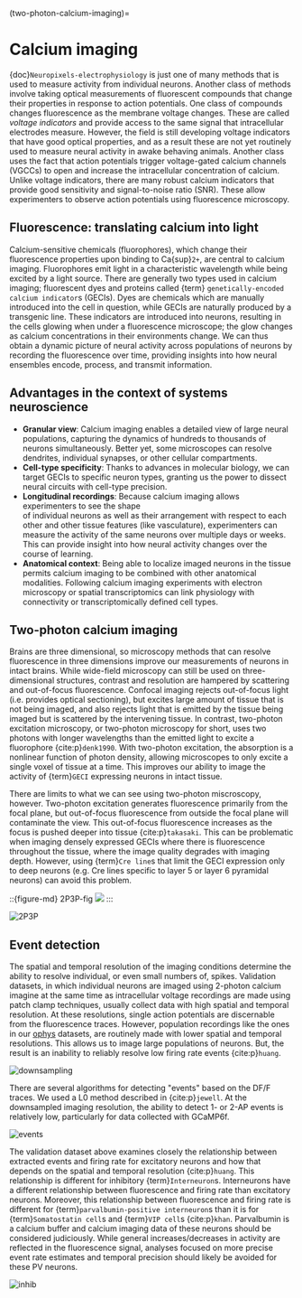 (two-photon-calcium-imaging)=
# Calcium imaging

{doc}`Neuropixels-electrophysiology` is just one of many methods that is used to
measure activity from individual neurons. Another class of methods involve
taking optical measurements of fluorescent compounds that change their
properties in response to action potentials. One class of compounds changes
fluorescence as the membrane voltage changes. These are called  _voltage indicators_
and provide access to the same signal that intracellular electrodes measure. However,
the field is still developing voltage indicators that have good optical properties,
and as a result these are not yet routinely used to measure neural activity in awake
behaving animals. Another class uses the fact that action potentials trigger voltage-gated
calcium channels (VGCCs) to open and increase the intracellular concentration of calcium. 
Unlike voltage indicators, there are many robust calcium indicators that provide good
sensitivity and signal-to-noise ratio (SNR). These allow experimenters to observe action potentials using fluorescence microscopy.

## Fluorescence: translating calcium into light

Calcium-sensitive chemicals (fluorophores), which change their fluorescence properties upon
binding to Ca{sup}`2+`, are central to calcium imaging. Fluorophores emit light in a 
characteristic wavelength while being excited by a light source. There are generally two 
types used in calcium imaging; fluorescent dyes and proteins called {term}
`genetically-encoded calcium indicator`s (GECIs). Dyes are chemicals which are
manually introduced into the cell in question, while GECIs are naturally produced by a
transgenic line. These indicators are introduced into neurons, resulting in the cells glowing 
when under a fluorescence microscope; the glow changes as calcium concentrations in their 
environments change. We can thus obtain a dynamic picture of neural activity across 
populations of neurons by recording the fluorescence over time, providing insights into how
neural ensembles encode, process, and transmit information.

## Advantages in the context of systems neuroscience

- **Granular view**: Calcium imaging enables a detailed view of large neural populations, 
  capturing the dynamics of hundreds to thousands of neurons simultaneously. Better yet, 
  some microscopes can resolve dendrites, individual synapses, or other cellular compartments.
- **Cell-type specificity**: Thanks to advances in molecular biology, we can
  target GECIs to specific neuron types, granting us the power to dissect neural
  circuits with cell-type precision.
- **Longitudinal recordings**: Because calcium imaging allows experimenters to see the shape  
  of individual neurons as well as their arrangement with respect to each other and other 
  tissue features (like vasculature), experimenters can measure the activity of the same 
  neurons over multiple days or weeks. This can provide insight into how neural activity
  changes over the course of learning.
- **Anatomical context**: Being able to localize imaged neurons in the tissue permits calcium
  imaging to be combined with other anatomical modalities. Following calcium imaging
  experiments with electron microscopy or spatial transcriptomics can link physiology with
  connectivity or transcriptomically defined cell types.

## Two-photon calcium imaging

Brains are three dimensional, so microscopy methods that can resolve
fluorescence in three dimensions improve our measurements of neurons in intact
brains. While wide-field microscopy can still be used on three-dimensional
structures, contrast and resolution are hampered by scattering and out-of-focus
fluorescence. Confocal imaging rejects out-of-focus light (i.e. provides optical
sectioning), but excites large amount of tissue that is not being imaged, and
also rejects light that is emitted by the tissue being imaged but is scattered by the
intervening tissue. In contrast, two-photon excitation microscopy, or two-photon microscopy
for short, uses two photons with longer wavelengths than the emitted light to
excite a fluorophore {cite:p}`denk1990`. With two-photon excitation, the
absorption is a nonlinear function of photon density, allowing microscopes to
only excite a single voxel of tissue at a time. This improves our ability to
image the activity of {term}`GECI` expressing neurons in intact tissue.

There are limits to what we can see using two-photon miscroscopy, however. Two-photon excitation generates fluorescence primarily from the focal plane, but out-of-focus fluorescence from outside the focal plane will contaminate the view. This out-of-focus fluorescence increases as the focus is pushed deeper into tissue {cite:p}`takasaki`. This can be problematic when imaging densely expressed GECIs where there is fluorescence throughout the tissue, where the image quality degrades with imaging depth. However, using {term}`Cre line`s that limit the GECI expression only to deep neurons (e.g. Cre lines specific to layer 5 or layer 6 pyramidal neurons) can avoid this problem.

::{figure-md} 2P3P-fig
<img src="../resources/2P3P.jpg" >
:::

![2P3P](/resources/2P3P.jpg)

## Event detection

The spatial and temporal resolution of the imaging conditions determine the ability to resolve individual, or even small numbers of, spikes. Validation datasets, in which individual neurons are imaged using 2-photon calcium imagine at the same time as intracellular voltage recordings are made using patch clamp techniques, usually collect data with high spatial and temporal resolution. At these resolutions, single action potentials are discernable from the fluorescence traces. However, population recordings like the ones in our [ophys](/databook/physiology/ophys/ophys-overview) datasets, are routinely made with lower spatial and temporal resolutions. This allows us to image large populations of neurons. But, the result is an inability to reliably resolve low firing rate events {cite:p}`huang`.

![downsampling](../resources/Huang_downsampling.png)

There are several algorithms for detecting "events" based on the DF/F traces. We used a L0 method described in {cite:p}`jewell`. At the downsampled imaging resolution, the ability to detect 1- or 2-AP events is relatively low, particularly for data collected with GCaMP6f.

![events](../resources/Huang_eventprobability.png)

The validation dataset above examines closely the relationship between extracted events and firing rate for excitatory neurons and how that depends on the spatial and temporal resolution {cite:p}`huang`. This relationship is different for inhibitory {term}`Interneuron`s. Interneurons have a different relationship between fluorescence and firing rate than excitatory neurons. Moreover, this relationship between fluorescence and firing rate is different for {term}`parvalbumin-positive interneuron`s than it is for {term}`Somatostatin cell`s and {term}`VIP cell`s {cite:p}`khan`. Parvalbumin is a calcium buffer and calcium imaging data of these neurons should be considered judiciously. While general increases/decreases in activity are reflected in the fluorescence signal, analyses focused on more precise event rate estimates and temporal precision should likely be avoided for these PV neurons.

![inhib](../resources/Khan_2018_inhib_fig.png)
